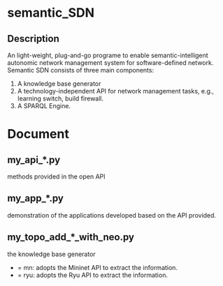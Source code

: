 # semantic_SDN
## Description
An light-weight, plug-and-go programe to enable semantic-intelligent autonomic network management system for software-defined network. 
Semantic SDN consists of three main components:
1. A knowledge base generator
2. A technology-independent API for network management tasks, e.g., learning switch, build firewall.
3. A SPARQL Engine.

# Document
## my_api_*.py 
methods provided in the open API
## my_app_*.py
demonstration of the applications developed based on the API provided. 
## my_topo_add_*_with_neo.py
the knowledge base generator 
 * = mn: adopts the Mininet API to extract the information.
 * = ryu: adopts the Ryu API to extract the information.
